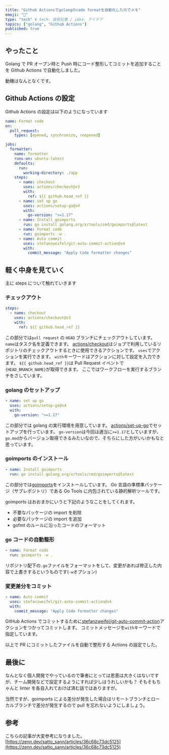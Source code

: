 ```yaml
---
title: "Github Actionsでgolangのcode formatを自動化したのでメモ"
emoji: "🦁"
type: "tech" # tech: 技術記事 / idea: アイデア
topics: ["golang", "Github Actions"]
published: true
---
```


## やったこと

Golang で PR オープン時と Push 時にコード整形してコミットを追加することを Github Actions で自動化しました。

動機はなんとなくです。

## Github Actions の設定

Github Actions の設定は以下のようになっています

```yml
name: Format code
on:
  pull_request:
    types: [opened, synchronize, reopened]

jobs:
  formatter:
    name: formatter
    runs-on: ubuntu-latest
    defaults:
      run:
        working-directory: ./app
    steps:
      - name: checkout
        uses: actions/checkout@v3
        with:
          ref: ${{ github.head_ref }}
      - name: set up go
        uses: actions/setup-go@v4
        with:
          go-version: ">=1.17"
      - name: Install goimports
        run: go install golang.org/x/tools/cmd/goimports@latest
      - name: Format code
        run: goimports -w .
      - name: Auto commit
        uses: stefanzweifel/git-auto-commit-action@v4
        with:
          commit_message: "Apply Code formatter changes"
```

## 軽く中身を見ていく

主に steps について触れていきます

### チェックアウト

```yml
steps:
  - name: checkout
    uses: actions/checkout@v3
    with:
      ref: ${{ github.head_ref }}
```

この部分では`pull request` の `HEAD` ブランチにチェックアウトしています。
`name`はタスク名を定義できます。
[actions/checkout](https://github.com/actions/checkout)はジョブで利用しているリポジトリのチェックアウトするときに使用できるアクションです。
`uses`でアクションを実行できます。
`with`キーワードはアクションに対して設定を入力できます。
`${{ github.head_ref }}`は Pull Request イベントで`{HEAD_BRANCH_NAME}`が取得できます。
ここではワークフローを実行するブランチをさしています。

### golang のセットアップ

```yml
- name: set up go
  uses: actions/setup-go@v4
  with:
    go-version: ">=1.17"
```

この部分では golang の実行環境を用意しています。
[actions/set-up-go](https://github.com/actions/setup-go)でセットアップを行っています。
`go-version`は今回は適当に`>=1.17`としていますが、`go.mod`からバージョン取得できるみたいなので、そちらにした方がいいかもなと思っています。

### goimports のインストール

```yml
- name: Install goimports
  run: go install golang.org/x/tools/cmd/goimports@latest
```

この部分では[goimports](https://pkg.go.dev/golang.org/x/tools/cmd/goimports)をインストールしています。
Go 言語の準標準パッケージ（サブレポジトリ）である Go Tools に内包されている静的解析ツールです。

goimports はおおまかにいうと下記のようなことをしてくれます。

- 不要なパッケージの import を削除
- 必要なパッケージの import を追加
- gofmt のルールに沿ったコードのフォーマット

### go コードの自動整形

```yml
- name: Format code
  run: goimports -w .
```

リポジトリ配下の`.go`ファイルをフォーマットをして、変更があれば修正した内容で上書きするというものです(`-w`オプション)

### 変更差分をコミット

```yml
- name: Auto commit
  uses: stefanzweifel/git-auto-commit-action@v4
  with:
    commit_message: "Apply Code formatter changes"
```

GitHub Actions でコミットするために[stefanzweifel/git-auto-commit-action](https://github.com/stefanzweifel/git-auto-commit-action)アクションをつかってコミットします。
コミットメッセージを`with`キーワードで指定しています。

以上で PR にコミットしたファイルを自動で整形する Actions の設定でした。

## 最後に

なんとなく個人開発でやっているので筆者にとっては恩恵は大きくはないですが、チーム開発などで設定するようにすれば少しはうれしいかも？
そもそもちゃんと linter を各自入れておけば済む話ではありますが。

当然ですが、goimports による差分が発生した場合はリモートブランチとローカルブランチで差分が発生するので pull を忘れないようにしましょう。

## 参考

こちらの記事が大変参考になりました。
[https://zenn.dev/satto_sann/articles/36c68c73dc5125](https://zenn.dev/satto_sann/articles/36c68c73dc5125)

